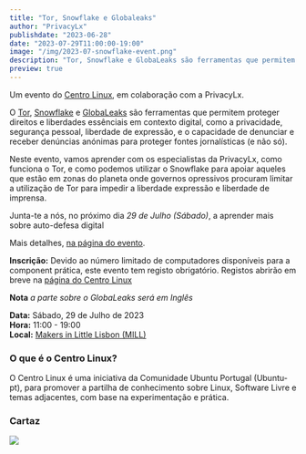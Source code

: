 ```yaml
---
title: "Tor, Snowflake e Globaleaks"
author: "PrivacyLx"
publishdate: "2023-06-28"
date: "2023-07-29T11:00:00-19:00"
image: "/img/2023-07-snowflake-event.png"
description: "Tor, Snowflake e GlobaLeaks são ferramentas que permitem proteger direitos e liberdades essências em contexto digital, como a privacidade, segurança pessoal, liberdade de expressão, e o capacidade de denunciar e receber denúncias anónimas para proteger fontes jornalísticas (e não só)."
preview: true
---
```


Um evento do [Centro Linux](https://centrolinux.pt/), em colaboração com a PrivacyLx.

O [Tor](https://www.torproject.org/), [Snowflake](https://snowflake.torproject.org/) e [GlobaLeaks](https://www.globaleaks.org/) são ferramentas que permitem proteger direitos e liberdades essênciais em contexto digital, como a privacidade, segurança pessoal, liberdade de expressão, e o capacidade de denunciar e receber denúncias anónimas para proteger fontes jornalísticas (e não só).

Neste evento, vamos aprender com os especialistas da PrivacyLx, como funciona o Tor, e como podemos utilizar o Snowflake para apoiar aqueles que estão em zonas do planeta onde governos opressivos procuram limitar a utilização de Tor para impedir a liberdade expressão e liberdade de imprensa.


Junta-te a nós, no próximo dia *29 de Julho (Sábado)*, a aprender mais sobre auto-defesa digital

Mais detalhes, [na página do evento](https://centrolinux.pt/post/2023-julho-privacylx/).


**Inscrição:** Devido ao número limitado de computadores disponíveis para a component prática, este evento tem registo obrigatório. Registos abrirão em breve na [página do Centro Linux](https://centrolinux.pt/post/2023-julho-privacylx/)

**Nota** *a parte sobre o GlobaLeaks será em Inglês*

**Data:** Sábado, 29 de Julho de 2023\
**Hora:** 11:00 - 19:00\
**Local:** [Makers in Little Lisbon (MILL)](https://mill.pt/contactos/)


### O que é o Centro Linux?

O Centro Linux é uma iniciativa da Comunidade Ubuntu Portugal (Ubuntu-pt), para promover a partilha de conhecimento sobre Linux, Software Livre e temas adjacentes, com base na experimentação e prática.

### Cartaz

![](/img/cartaz_mill_tor.png)
